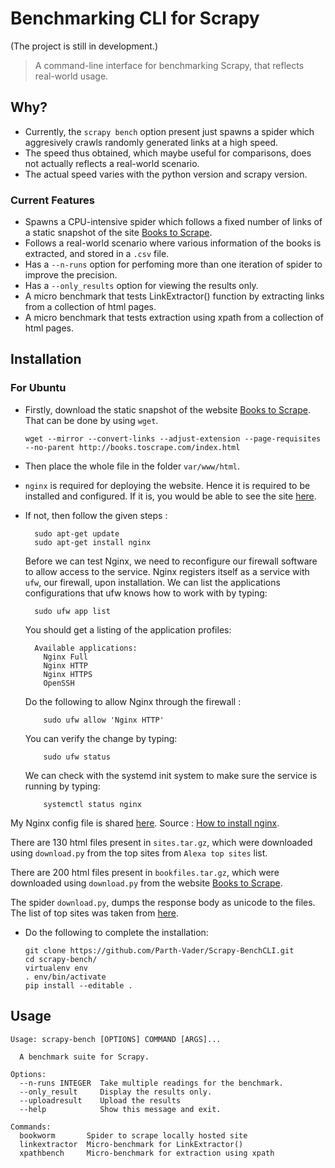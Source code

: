 # Benchmarking CLI for Scrapy
(The project is still in development.)

>A command-line interface for benchmarking Scrapy, that reflects real-world usage.

## Why?

* Currently, the `scrapy bench` option present just spawns a spider which aggresively crawls randomly generated links at a high speed. 
* The speed thus obtained, which maybe useful for comparisons, does not actually reflects a real-world scenario.
* The actual speed varies with the python version and scrapy version.

### Current Features 
* Spawns a CPU-intensive spider which follows a fixed number of links of a static snapshot of the site [Books to Scrape](http://books.toscrape.com/index.html).
* Follows a real-world scenario where various information of the books is extracted, and stored in a `.csv` file.
* Has a `--n-runs` option for perfoming more than one iteration of spider to improve the precision.
* Has a `--only_results` option for viewing the results only.
* A micro benchmark that tests LinkExtractor() function by extracting links from a collection of html pages.
* A micro benchmark that tests extraction using xpath from a collection of html pages.

## Installation

### For Ubuntu

* Firstly, download the static snapshot of the website [Books to Scrape](http://books.toscrape.com/index.html). That can be done by using `wget`.

    `wget --mirror --convert-links --adjust-extension --page-requisites --no-parent http://books.toscrape.com/index.html`

* Then place the whole file in the folder `var/www/html`.
* `nginx` is required for deploying the website. Hence it is required to be installed and configured. If it is, you would be able to see the site [here](http://localhost/books.toscrape.com/index.html). 
* If not, then follow the given steps :
        
        sudo apt-get update
        sudo apt-get install nginx
  
  Before we can test Nginx, we need to reconfigure our firewall software to allow access to the service. Nginx registers itself as a service with `ufw`, our firewall, upon installation.
  We can list the applications configurations that ufw knows how to work with by typing:

        sudo ufw app list

    You should get a listing of the application profiles:

        Available applications:
          Nginx Full
          Nginx HTTP
          Nginx HTTPS
          OpenSSH
   
   Do the following to allow Nginx through the firewall : 
          
          sudo ufw allow 'Nginx HTTP'
   
   You can verify the change by typing:

          sudo ufw status
   
   We can check with the systemd init system to make sure the service is running by typing:

          systemctl status nginx

  
My Nginx config file is shared [here](https://github.com/Parth-Vader/Scrapy-BenchCLI/blob/master/nginx.conf).
 Source : [How to install nginx](https://www.digitalocean.com/community/tutorials/how-to-install-nginx-on-ubuntu-16-04).

There are 130 html files present in `sites.tar.gz`, which were downloaded using `download.py` from the top sites from `Alexa top sites` list.

There are 200 html files present in `bookfiles.tar.gz`, which were downloaded using `download.py` from the website [Books to Scrape](http://books.toscrape.com/index.html).

The spider `download.py`, dumps the response body as unicode to the files. The list of top sites was taken from [here](http://s3.amazonaws.com/alexa-static/top-1m.csv.zip).

* Do the following to complete the installation:
    
      git clone https://github.com/Parth-Vader/Scrapy-BenchCLI.git  
      cd scrapy-bench/  
      virtualenv env  
      . env/bin/activate   
      pip install --editable .
          
## Usage
  
	Usage: scrapy-bench [OPTIONS] COMMAND [ARGS]...

	  A benchmark suite for Scrapy.

	Options:
	  --n-runs INTEGER  Take multiple readings for the benchmark.
	  --only_result     Display the results only.
	  --uploadresult    Upload the results
	  --help            Show this message and exit.

	Commands:
	  bookworm       Spider to scrape locally hosted site
	  linkextractor  Micro-benchmark for LinkExtractor()
	  xpathbench     Micro-benchmark for extraction using xpath


